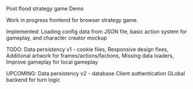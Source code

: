 Post flood strategy game Demo

Work in progress frontend for browser strategy game. 

Implemented:
Loading config data from JSON file, basic action system for gameplay, and character creator mockup

TODO:
Data persistency v1 - cookie files, 
Responsive design fixes, 
Additional artwork for frames/actions/factions, 
Missing data loaders, 
Improve gameplay for local gameplay

UPCOMING:
Data persistency v2 - database
Client authentication
GLobal backend for turn logic